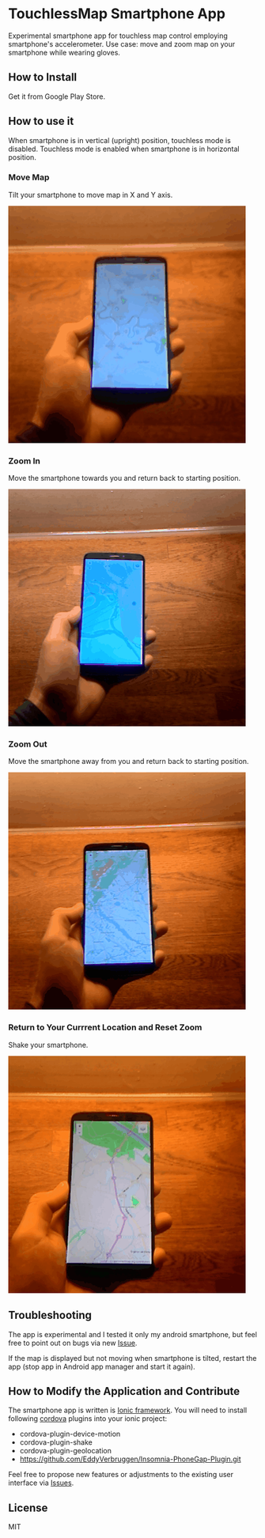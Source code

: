# TouchlessMap Smartphone App

Experimental smartphone app for touchless map control employing smartphone's accelerometer.
Use case: move and zoom map on your smartphone while wearing gloves.

## How to Install

Get it from Google Play Store.

## How to use it

When smartphone is in vertical (upright) position, touchless mode is disabled.
Touchless mode is enabled when smartphone is in horizontal position.

### Move Map

Tilt your smartphone to move map in X and Y axis.

<img src="https://github.com/petervojtek/touchless-map/raw/master/videos/move.gif"></img>

### Zoom In

Move the smartphone towards you and return back to starting position.

<img src="https://github.com/petervojtek/touchless-map/raw/master/videos/zoom-in.gif"></img>

### Zoom Out

Move the smartphone away from you and return back to starting position.

<img src="https://github.com/petervojtek/touchless-map/raw/master/videos/zoom-out.gif"></img>

### Return to Your Currrent Location and Reset Zoom

Shake your smartphone.

<img src="https://github.com/petervojtek/touchless-map/raw/master/videos/shake.gif"></img>

## Troubleshooting

The app is experimental and I tested it only my android smartphone, but feel free to point out on bugs via new [Issue](https://github.com/petervojtek/touchless-map/issues).

If the map is displayed but not moving when smartphone is tilted, restart the app (stop app in Android app manager and start it again).

## How to Modify the Application and Contribute

The smartphone app is written is [Ionic framework](ionicframework.com).
You will need to install  following [cordova](https://cordova.apache.org/) plugins into your ionic project:
* cordova-plugin-device-motion
* cordova-plugin-shake
* cordova-plugin-geolocation
* https://github.com/EddyVerbruggen/Insomnia-PhoneGap-Plugin.git

Feel free to propose new features or adjustments to the existing user interface via [Issues](https://github.com/petervojtek/touchless-map/issues).

## License

MIT



